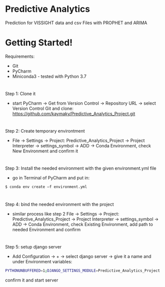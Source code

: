 # Predictive Analytics

Prediction for VISSIGHT data and csv Files with PROPHET and ARIMA


# Getting Started!

Requirements:
  - Git
  - PyCharm
  - Miniconda3 - tested with Python 3.7

#

Step 1: Clone it

-  start PyCharm -> Get from Version Control -> 
Repository URL -> select Version Control Git and clone: 
https://github.com/kaymaky/Predictive_Analytics_Project.git

#
Step 2: Create temporary environtment

-  File -> Settings -> Project: Predictive_Analytics_Project -> 
Project Interpreter -> settings_symbol -> ADD -> Conda Environment, check New Environment and confirm it

#
Step 3: Install the needed environment with the given environment.yml file

-  go in Terminal of PyCharm and put in: 
```sh
$ conda env create –f environment.yml
```

#
Step 4: bind the needed environment with the project

- similar process like step 2
File -> Settings -> Project: Predictive_Analytics_Project -> 
Project Interpreter -> settings_symbol -> ADD -> Conda Environment, check Existing Environment, add path to needed Environment and confirm


#
Step 5: setup django server

- Add Configuration -> + -> select django server -> give it a name and under Environment variables:
```sh
PYTHONUNBUFFERED=1;DJANGO_SETTINGS_MODULE=Predictive_Analytics_Project.settings
```

confirm it and start server
